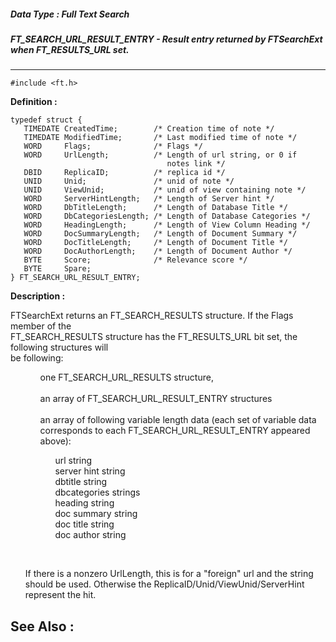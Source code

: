##### Data Type : Full Text Search
##### FT_SEARCH_URL_RESULT_ENTRY - Result entry returned by FTSearchExt when FT_RESULTS_URL set.
---
```
#include <ft.h>
```

**Definition :**
```
typedef struct {
   TIMEDATE CreatedTime;        /* Creation time of note */
   TIMEDATE ModifiedTime;       /* Last modified time of note */
   WORD     Flags;              /* Flags */
   WORD     UrlLength;          /* Length of url string, or 0 if
                                   notes link */
   DBID     ReplicaID;          /* replica id */
   UNID     Unid;               /* unid of note */
   UNID     ViewUnid;           /* unid of view containing note */
   WORD     ServerHintLength;   /* Length of Server hint */
   WORD     DbTitleLength;      /* Length of Database Title */
   WORD     DbCategoriesLength; /* Length of Database Categories */
   WORD     HeadingLength;      /* Length of View Column Heading */
   WORD     DocSummaryLength;   /* Length of Document Summary */
   WORD     DocTitleLength;     /* Length of Document Title */
   WORD     DocAuthorLength;    /* Length of Document Author */
   BYTE     Score;              /* Relevance score */
   BYTE     Spare;     
} FT_SEARCH_URL_RESULT_ENTRY;
```

**Description :**

FTSearchExt returns an FT_SEARCH_RESULTS structure.  If the Flags member of the<br>
FT_SEARCH_RESULTS structure has the FT_RESULTS_URL bit set, the following structures will<br>
be following:<br>

<ul>
<ul>one FT_SEARCH_URL_RESULTS structure,<br>
<br>
an array of FT_SEARCH_URL_RESULT_ENTRY structures <br>
<br>
an array of following variable length data (each set of variable data corresponds to each FT_SEARCH_URL_RESULT_ENTRY appeared above):
<ul>url string<br>
server hint string<br>
dbtitle string<br>
dbcategories strings<br>
heading string<br>
doc summary string<br>
doc title string<br>
doc author string</ul>
</ul>
</ul>
<br>

<ul>If there is a nonzero UrlLength, this is for a &quot;foreign&quot; url and the string should be used.  Otherwise the ReplicaID/Unid/ViewUnid/ServerHint represent the hit.</ul>



**See Also :**
---
